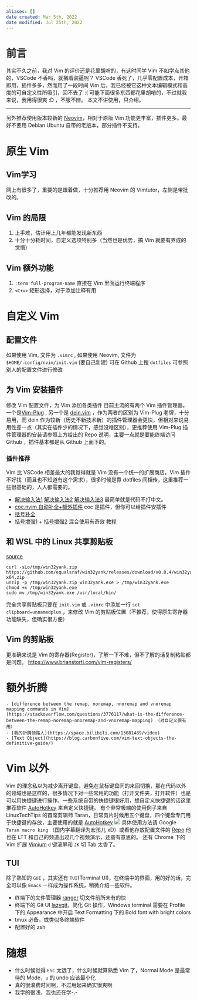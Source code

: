 ```yaml
---
aliases: []
date created: Mar 5th, 2022
date modified: Jul 25th, 2022
---
```

# 前言
  其实不久之前，我对 Vim 的评价还是花里胡哨的，有这时间学 Vim 不如学点其他的，VSCode 不香吗，就搁着装逼呢？
  VSCode 香死了，几乎零配置成本，开箱即用，插件多多，然而用了一段时间 Vim 后，我已经被它这种文本编辑模式和高度的可自定义性所吸引，回不去了 :(
  可能下面很多东西都花里胡哨的，不过就我来说，我用得很爽 :D ，不服不辨。
  本文不讲使用，只介绍。
  ___
  另外推荐使用版本较新的 [Neovim](https://neovim.io/)，相对于原版 Vim 功能更丰富，插件更多。最好不要用 Debian Ubuntu 自带的老版本，部分插件不支持。

# 原生 Vim
## Vim学习
网上有很多了，重要的是跟着做，十分推荐用 Neovim 的 Vimtutor，左侧是带批改的。
## Vim 的局限
1. 上手难，估计用上几年都能发现新东西
2. 十分十分耗时间，自定义选项特别多（当然也是优势，搞 Vim 就要有养成的觉悟）
## Vim 额外功能
1. `:term full-program-name` 直接在 Vim 里面运行终端程序
2. `<C+v>` 矩形选择，对于添加注释有用
# 自定义 Vim
## 配置文件
如果使用 Vim, 文件为 `.vimrc` , 如果使用 Neovim, 文件为`$HOME/.config/nvim/init.vim` (要自己新建)
可在 Github 上搜 `dotfiles` 可参照别人的配置文件进行修改
## 为 Vim 安装插件
修改 Vim 配置文件，为 Vim 添加各类插件
目前主流的有两个 Vim 插件管理器，一个是[Vim-Plug](https://github.com/junegunn/vim-plug) , 另一个是 [dein.vim](https://github.com/Shougo/dein.vim) ，作为两者的区别为 Vim-Plug 老牌，十分易用，而 dein 作为较新（历史不新技术新）的插件管理器会更快，但相对来说易用性差一点（其实在插件少的情况下，感觉没啥区别），更推荐使用 Vim-Plug
插件管理器的安装请参照上方给出的 Repo 说明，主要一点就是要能终端访问 Github ，插件基本都是从 Github 上面下的。
### 插件推荐
Vim 比 VSCode 相差最大的我觉得就是 Vim 没有一个统一的扩展商店，Vim 插件不好找（而且也不知道有这个需求），很多时候是靠 dotfiles 间相传，这里推荐一些很基础的，人人都需要的。
- [解决输入法1](https://github.com/daipeihust/im-select) [解决输入法2](https://www.zhihu.com/question/303850876) [解决输入法3](https://sspai.com/post/71322) 最简单就是代码不打中文。
- [coc.nvim 自动补全+额外插件](https://github.com/neoclide/coc.nvim) coc 是插件，但你可以给插件安插件
- [括号补全](https://github.com/jiangmiao/auto-pairs)
- [括号增强1](https://github.com/tpope/vim-surround) + [括号增强2](https://github.com/gcmt/wildfire.vim) 混合使用有奇效 [教程](https://www.bilibili.com/video/BV1KT4y1c78p)
## 和 WSL 中的 Linux 共享剪贴板
[source](https://github.com/neovim/neovim/wiki/FAQ#how-to-use-the-windows-clipboard-from-wsl) 
```
curl -sLo/tmp/win32yank.zip https://github.com/equalsraf/win32yank/releases/download/v0.0.4/win32yank-x64.zip
unzip -p /tmp/win32yank.zip win32yank.exe > /tmp/win32yank.exe
chmod +x /tmp/win32yank.exe
sudo mv /tmp/win32yank.exe /usr/local/bin/
```
完全共享剪贴板只要在 `init.vim` 或 `.vimrc` 中添加一行 `set clipboard=unnamedplus` ，来修改 Vim 的剪贴板位置（不推荐，使得原生寄存器功能缺失，但确实很方便）
## Vim 的剪贴板
更准确来说是 Vim 的寄存器(Register)，了解一下不难，但不了解的话复制粘贴都是问题。
https://www.brianstorti.com/vim-registers/
# 额外折腾
	- [difference between the remap, noremap, nnoremap and vnoremap mapping commands in Vim](https://stackoverflow.com/questions/3776117/what-is-the-difference-between-the-remap-noremap-nnoremap-and-vnoremap-mapping) （对自定义很有用）
	- [我的折腾领路人](https://space.bilibili.com/13081489/video)
	- [Text Object](https://blog.carbonfive.com/vim-text-objects-the-definitive-guide/)
# Vim 以外
Vim 的理念私以为减少离开键盘，避免在鼠标键盘间的来回切换，那在代码以外的领域也是这样的，很多情况下对一些常用的功能（打开文件夹，打开软件）也是可以用快捷键进行操作。一些系统自带的快捷键很好用，想自定义快捷键的话这里推荐软件 [AutoHotkey](https://www.autohotkey.com/) 来自定义快捷键。
有个非常极端的使用例子来自 LinuxTechTips 的首席剪辑师 Taran，日常剪片时候用五个键盘，四个键盘专门用于快捷键的存放，主要使用的就是 [AutoHotkey](https://www.autohotkey.com/) 
![](https://s2.loli.net/2022/01/31/t7IUVGgRTdQxCu8.jpg)
具体使用方法请 Google `Taran macro king` （国内字幕翻译为宏孩儿 xD）或看他存放配置文件的 [Repo](https://github.com/TaranVH/2nd-keyboard) 他也在 LTT 和自己的频道出过几个视频演示，还蛮有意思的。
还有 Chrome 下的 Vim 扩展 [Vimium](https://chrome.google.com/webstore/detail/vimium/dbepggeogbaibhgnhhndojpepiihcmeb) `d` 键滚屏和 `JK` 切 Tab 太香了。
## TUI
除了熟知的 `GUI` ，其实还有 `TUI`(Terminal UI)，在终端中的界面，用的好的话，完全可以像 `Emacs` 一样成为操作系统，稍微介绍一些软件。
- 终端下的文件管理器 [ranger](https://github.com/ranger/ranger) 切文件前所未有的快
- 终端下的 Git UI [lazygit](https://github.com/jesseduffield/lazygit)，简化 Git 操作，Windows terminal 需要在 Profile 下的 Appearance 中开启 Text Formatting 下的 Bold font with bright colors
- tmux 必备，或类似多终端软件
- 配置好的 zsh
# 随想
- 什么时候觉得 `ESC` 太远了，什么时候就算熟悉 Vim 了，Normal Mode 是最常待的 Mode，`u` 的 undo 应该最小化
- 真的很浪费时间啊，不过用起来确实很爽啊
- 我学的很浅，我也还在学-.-
  
<!--stackedit_data:
eyJwcm9wZXJ0aWVzIjoidGFnczogJ0NMSSxMaW51eCdcbiIsIm
hpc3RvcnkiOlstMTQ2NzI3OTAwMV19
-->

